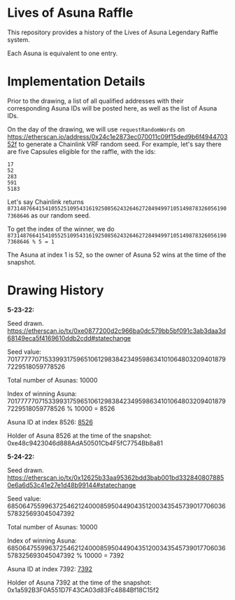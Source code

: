 # Lives of Asuna Raffle

This repository provides a history of the Lives of Asuna Legendary Raffle system.

Each Asuna is equivalent to one entry.

# Implementation Details

Prior to the drawing, a list of all qualified addresses with their corresponding Asuna IDs will be posted here, as well as the list of Asuna IDs.

On the day of the drawing, we will use `requestRandomWords` on https://etherscan.io/address/0x24c1e2873ec070011c09f15ded9b6f494470352f to generate a Chainlink VRF random seed. For example, let's say there are five Capsules eligible for the raffle, with the ids:

```
17
52
283
591
5183
```

Let's say Chainlink returns `87314876641541055251095431619250856243264627284949971051498783260561907368646` as our random seed.

To get the index of the winner, we do `87314876641541055251095431619250856243264627284949971051498783260561907368646 % 5 = 1`

The Asuna at index 1 is 52, so the owner of Asuna 52 wins at the time of the snapshot.

# Drawing History

**5-23-22:**

Seed drawn. https://etherscan.io/tx/0xe0877200d2c966ba0dc579bb5bf091c3ab3daa3d68149eca5f4169610ddb2cdd#statechange

Seed value: 70177777071533993175965106129838423495986341010648032094018797229518059778526

Total number of Asunas: 10000

Index of winning Asuna: 70177777071533993175965106129838423495986341010648032094018797229518059778526 % 10000 = 8526

Asuna ID at index 8526: [8526](https://opensea.io/assets/ethereum/0xaf615b61448691fc3e4c61ae4f015d6e77b6cca8/8526)

Holder of Asuna 8526 at the time of the snapshot: 0xe48c9423046d888AdA50501Cb4F5fC7754Bb8a81

**5-24-22:** 

Seed drawn. https://etherscan.io/tx/0x12625b33aa95362bdd3bab001bd3328408078850e6a6d53c41e27e1d48b99144#statechange

Seed value: 68506475599637254621240008595044904351200343545739017706036578325693045047392

Total number of Asunas: 10000

Index of winning Asuna: 68506475599637254621240008595044904351200343545739017706036578325693045047392 % 10000 = 7392

Asuna ID at index 7392: [7392](https://opensea.io/assets/ethereum/0xaf615b61448691fc3e4c61ae4f015d6e77b6cca8/7392)

Holder of Asuna 7392 at the time of the snapshot: 0x1a592B3F0A551D7F43CA03d83Fc4884Bf18C15f2


